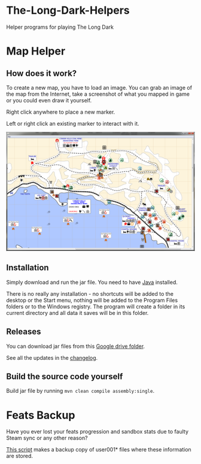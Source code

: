 # The-Long-Dark-Helpers
Helper programs for playing The Long Dark



# Map Helper

## How does it work?

To create a new map, you have to load an image. You can grab an image of the map from the Internet, take a screenshot of what you mapped in game or you could even draw it yourself.

Right click anywhere to place a new marker.

Left or right click an existing marker to interact with it.

![Screenshot](Screenshot.PNG "Screenshot")

## Installation

Simply download and run the jar file. You need to have [Java](https://www.java.com/en/download/) installed.

There is no really any installation - no shortcuts will be added to the desktop or the Start menu, nothing will be added
to the Program Files folders or to the Windows registry. The program will create a folder in its current directory
and all data it saves will be in this folder.

## Releases

You can download jar files from this [Google drive folder](https://drive.google.com/open?id=1a-Tr_NBwtsMtFzHucmmitY7k2Cus0NJt).

See all the updates in the [changelog](CHANGELOG.md).

## Build the source code yourself

Build jar file by running `mvn clean compile assembly:single`.



# Feats Backup

Have you ever lost your feats progression and sandbox stats due to faulty Steam sync or any other reason?

[This script](featsBackup.bat) makes a backup copy of user001* files where these information are stored.
